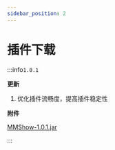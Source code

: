 ```yaml
---
sidebar_position: 2
---
```


# 插件下载

:::info`1.0.1`

**更新**

1. 优化插件流畅度，提高插件稳定性

**附件**

[MMShow-1.0.1.jar](https://www.goodmc.cn/plugin/MMShow/MMShow-1.0.1.jar)

:::

